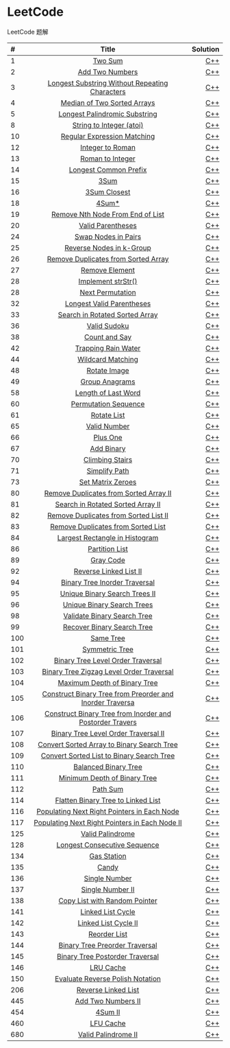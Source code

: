 # LeetCode
LeetCode 题解


| #    | Title                                                                                                                                                           | Solution                                                                                                                                          |
| :--- | :--------------------------------------:                                                                                                                        | ---------------------------------------:                                                                                                          |
| 1    | [Two Sum](https://leetcode.com/problems/two-sum/description/)                                                                                                   | [C++](https://github.com/starFalll/LeetCode/blob/master/algorithms/1.Two%20Sum.md)                                                                |
| 2    | [Add Two Numbers](https://leetcode.com/problems/add-two-numbers/description/)                                                                                   | [C++](https://github.com/starFalll/LeetCode/blob/master/algorithms/2.Add%20Two%20Numbers.md)                                                      |
| 3    | [Longest Substring Without Repeating Characters](https://leetcode.com/problems/longest-substring-without-repeating-characters/description/)                     | [C++](https://github.com/starFalll/LeetCode/blob/master/algorithms/3.Longest%20Substring%20Without%20Repeating%20Characters.md)                   |
| 4    | [Median of Two Sorted Arrays](https://leetcode.com/problems/median-of-two-sorted-arrays/description/)                                                           | [C++](https://github.com/starFalll/LeetCode/blob/master/algorithms/4.Median%20of%20Two%20Sorted%20Arrays.md)                                      |
| 5    | [Longest Palindromic Substring](https://leetcode.com/problems/longest-palindromic-substring/description/)                                                       | [C++](https://github.com/starFalll/LeetCode/blob/master/algorithms/5.Longest%20Palindromic%20Substring.md)                                        |
| 8    | [String to Integer (atoi)](https://leetcode.com/problems/string-to-integer-atoi/description/)                                                                   | [C++](https://github.com/starFalll/LeetCode/blob/master/algorithms/8.String%20to%20Integer%20(atoi).md)                                           |
| 10   | [Regular Expression Matching](https://leetcode.com/problems/regular-expression-matching/description/)                                                           | [C++](https://github.com/starFalll/LeetCode/blob/master/algorithms/10.Regular%20Expression%20Matching.md)                                         |
| 12   | [Integer to Roman](https://leetcode.com/problems/integer-to-roman/description/)                                                                                 | [C++](https://github.com/starFalll/LeetCode/blob/master/algorithms/12.Integer%20to%20Roman.md)                                                    |
| 13   | [Roman to Integer](https://leetcode.com/problems/roman-to-integer/description/)                                                                                 | [C++](https://github.com/starFalll/LeetCode/blob/master/algorithms/13.Roman%20to%20Integer.md)                                                    |
| 14   | [Longest Common Prefix](https://leetcode.com/problems/longest-common-prefix/description/)                                                                       | [C++](https://github.com/starFalll/LeetCode/blob/master/algorithms/14.Longest%20Common%20Prefix.md)                                               |
| 15   | [3Sum](https://leetcode.com/problems/3sum/description/)                                                                                                         | [C++](https://github.com/starFalll/LeetCode/blob/master/algorithms/15.3Sum.md)                                                                    |
| 16   | [3Sum Closest](https://leetcode.com/problems/3sum-closest/description/)                                                                                         | [C++](https://github.com/starFalll/LeetCode/blob/master/algorithms/16.3Sum%20Closest.md)                                                          |
| 18   | [4Sum*](https://leetcode.com/problems/4sum*/description/)                                                                                                       | [C++](https://github.com/starFalll/LeetCode/blob/master/algorithms/18.4Sum*.md)                                                                   |
| 19   | [Remove Nth Node From End of List](https://leetcode.com/problems/remove-nth-node-from-end-of-list/description/)                                                 | [C++](https://github.com/starFalll/LeetCode/blob/master/algorithms/19.Remove%20Nth%20Node%20From%20End%20of%20List.md)                            |
| 20   | [Valid Parentheses](https://leetcode.com/problems/valid-parentheses/description/)                                                                               | [C++](https://github.com/starFalll/LeetCode/blob/master/algorithms/20.Valid%20Parentheses.md)                                                     |
| 24   | [Swap Nodes in Pairs](https://leetcode.com/problems/swap-nodes-in-pairs/description/)                                                                           | [C++](https://github.com/starFalll/LeetCode/blob/master/algorithms/24.Swap%20Nodes%20in%20Pairs.md)                                               |
| 25   | [Reverse Nodes in k-Group](https://leetcode.com/problems/reverse-nodes-in-k-group/description/)                                                                 | [C++](https://github.com/starFalll/LeetCode/blob/master/algorithms/25.Reverse%20Nodes%20in%20k-Group.md)                                          |
| 26   | [Remove Duplicates from Sorted Array](https://leetcode.com/problems/remove-duplicates-from-sorted-array/description/)                                           | [C++](https://github.com/starFalll/LeetCode/blob/master/algorithms/26.Remove%20Duplicates%20from%20Sorted%20Array.md)                             |
| 27   | [Remove Element](https://leetcode.com/problems/remove-element/description/)                                                                                     | [C++](https://github.com/starFalll/LeetCode/blob/master/algorithms/27.Remove%20Element.md)                                                        |
| 28   | [Implement strStr()](https://leetcode.com/problems/implement-strstr/description/)                                                                               | [C++](https://github.com/starFalll/LeetCode/blob/master/algorithms/28.Implement%20strStr().md)                                                    |
| 28   | [Next Permutation](https://leetcode.com/problems/next-permutation/description/)                                                                                 | [C++](https://github.com/starFalll/LeetCode/blob/master/algorithms/28.Next%20Permutation.md)                                                      |
| 32   | [Longest Valid Parentheses](https://leetcode.com/problems/longest-valid-parentheses/description/)                                                               | [C++](https://github.com/starFalll/LeetCode/blob/master/algorithms/32.Longest%20Valid%20Parentheses.md)                                           |
| 33   | [Search in Rotated Sorted Array](https://leetcode.com/problems/search-in-rotated-sorted-array/description/)                                                     | [C++](https://github.com/starFalll/LeetCode/blob/master/algorithms/33.Search%20in%20Rotated%20Sorted%20Array.md)                                  |
| 36   | [Valid Sudoku](https://leetcode.com/problems/valid-sudoku/description/)                                                                                         | [C++](https://github.com/starFalll/LeetCode/blob/master/algorithms/36.Valid%20Sudoku.md)                                                          |
| 38   | [Count and Say](https://leetcode.com/problems/count-and-say/description/)                                                                                       | [C++](https://github.com/starFalll/LeetCode/blob/master/algorithms/38.Count%20and%20Say.md)                                                       |
| 42   | [Trapping Rain Water](https://leetcode.com/problems/trapping-rain-water/description/)                                                                           | [C++](https://github.com/starFalll/LeetCode/blob/master/algorithms/42.Trapping%20Rain%20Water.md)                                                 |
| 44   | [Wildcard Matching](https://leetcode.com/problems/wildcard-matching/description/)                                                                               | [C++](https://github.com/starFalll/LeetCode/blob/master/algorithms/44.Wildcard%20Matching.md)                                                     |
| 48   | [Rotate Image](https://leetcode.com/problems/rotate-image/description/)                                                                                         | [C++](https://github.com/starFalll/LeetCode/blob/master/algorithms/48.Rotate%20Image.md)                                                          |
| 49   | [Group Anagrams](https://leetcode.com/problems/group-anagrams/description/)                                                                                     | [C++](https://github.com/starFalll/LeetCode/blob/master/algorithms/49.Group%20Anagrams.md)                                                        |
| 58   | [Length of Last Word](https://leetcode.com/problems/length-of-last-word/description/)                                                                           | [C++](https://github.com/starFalll/LeetCode/blob/master/algorithms/58.Length%20of%20Last%20Word.md)                                               |
| 60   | [Permutation Sequence](https://leetcode.com/problems/permutation-sequence/description/)                                                                         | [C++](https://github.com/starFalll/LeetCode/blob/master/algorithms/60.Permutation%20Sequence.md)                                                  |
| 61   | [Rotate List](https://leetcode.com/problems/rotate-list/description/)                                                                                           | [C++](https://github.com/starFalll/LeetCode/blob/master/algorithms/61.Rotate%20List.md)                                                           |
| 65   | [Valid Number](https://leetcode.com/problems/valid-number/description/)                                                                                         | [C++](https://github.com/starFalll/LeetCode/blob/master/algorithms/65.Valid%20Number.md)                                                          |
| 66   | [Plus One](https://leetcode.com/problems/plus-one/description/)                                                                                                 | [C++](https://github.com/starFalll/LeetCode/blob/master/algorithms/66.Plus%20One.md)                                                              |
| 67   | [Add Binary](https://leetcode.com/problems/add-binary/description/)                                                                                             | [C++](https://github.com/starFalll/LeetCode/blob/master/algorithms/67.Add%20Binary.md)                                                            |
| 70   | [Climbing Stairs](https://leetcode.com/problems/climbing-stairs/description/)                                                                                   | [C++](https://github.com/starFalll/LeetCode/blob/master/algorithms/70.Climbing%20Stairs.md)                                                       |
| 71   | [Simplify Path](https://leetcode.com/problems/simplify-path/description/)                                                                                       | [C++](https://github.com/starFalll/LeetCode/blob/master/algorithms/71.Simplify%20Path.md)                                                         |
| 73   | [Set Matrix Zeroes](https://leetcode.com/problems/set-matrix-zeroes/description/)                                                                               | [C++](https://github.com/starFalll/LeetCode/blob/master/algorithms/73.Set%20Matrix%20Zeroes.md)                                                   |
| 80   | [Remove Duplicates from Sorted Array II](https://leetcode.com/problems/remove-duplicates-from-sorted-array-ii/description/)                                     | [C++](https://github.com/starFalll/LeetCode/blob/master/algorithms/80.Remove%20Duplicates%20from%20Sorted%20Array%20II.md)                        |
| 81   | [Search in Rotated Sorted Array II](https://leetcode.com/problems/search-in-rotated-sorted-array-ii/description/)                                               | [C++](https://github.com/starFalll/LeetCode/blob/master/algorithms/81.Search%20in%20Rotated%20Sorted%20Array%20II.md)                             |
| 82   | [Remove Duplicates from Sorted List II](https://leetcode.com/problems/remove-duplicates-from-sorted-list-ii/description/)                                       | [C++](https://github.com/starFalll/LeetCode/blob/master/algorithms/82.Remove%20Duplicates%20from%20Sorted%20List%20II.md)                         |
| 83   | [Remove Duplicates from Sorted List](https://leetcode.com/problems/remove-duplicates-from-sorted-list/description/)                                             | [C++](https://github.com/starFalll/LeetCode/blob/master/algorithms/83.Remove%20Duplicates%20from%20Sorted%20List.md)                              |
| 84   | [Largest Rectangle in Histogram](https://leetcode.com/problems/largest-rectangle-in-histogram/description/)                                                     | [C++](https://github.com/starFalll/LeetCode/blob/master/algorithms/84.Largest%20Rectangle%20in%20Histogram.md)                                    |
| 86   | [Partition List](https://leetcode.com/problems/partition-list/description/)                                                                                     | [C++](https://github.com/starFalll/LeetCode/blob/master/algorithms/86.Partition%20List.md)                                                        |
| 89   | [Gray Code](https://leetcode.com/problems/gray-code/description/)                                                                                               | [C++](https://github.com/starFalll/LeetCode/blob/master/algorithms/89.Gray%20Code.md)                                                             |
| 92   | [Reverse Linked List II](https://leetcode.com/problems/reverse-linked-list-ii/description/)                                                                     | [C++](https://github.com/starFalll/LeetCode/blob/master/algorithms/92.Reverse%20Linked%20List%20II.md)                                            |
| 94   | [Binary Tree Inorder Traversal](https://leetcode.com/problems/binary-tree-inorder-traversal/description/)                                                       | [C++](https://github.com/starFalll/LeetCode/blob/master/algorithms/94.Binary%20Tree%20Inorder%20Traversal.md)                                     |
| 95   | [Unique Binary Search Trees II](https://leetcode.com/problems/unique-binary-search-trees-ii/description/)                                                       | [C++](https://github.com/starFalll/LeetCode/blob/master/algorithms/95.Unique%20Binary%20Search%20Trees%20II.md)                                   |
| 96   | [Unique Binary Search Trees](https://leetcode.com/problems/unique-binary-search-trees/description/)                                                             | [C++](https://github.com/starFalll/LeetCode/blob/master/algorithms/96.Unique%20Binary%20Search%20Trees.md)                                        |
| 98   | [Validate Binary Search Tree](https://leetcode.com/problems/validate-binary-search-tree/description/)                                                           | [C++](https://github.com/starFalll/LeetCode/blob/master/algorithms/98.Validate%20Binary%20Search%20Tree.md)                                       |
| 99   | [Recover Binary Search Tree](https://leetcode.com/problems/recover-binary-search-tree/description/)                                                             | [C++](https://github.com/starFalll/LeetCode/blob/master/algorithms/99.Recover%20Binary%20Search%20Tree.md)                                        |
| 100  | [Same Tree](https://leetcode.com/problems/same-tree/description/)                                                                                               | [C++](https://github.com/starFalll/LeetCode/blob/master/algorithms/100.Same%20Tree.md)                                                            |
| 101  | [Symmetric Tree](https://leetcode.com/problems/symmetric-tree/description/)                                                                                     | [C++](https://github.com/starFalll/LeetCode/blob/master/algorithms/101.Symmetric%20Tree.md)                                                       |
| 102  | [Binary Tree Level Order Traversal](https://leetcode.com/problems/binary-tree-level-order-traversal/description/)                                               | [C++](https://github.com/starFalll/LeetCode/blob/master/algorithms/102.Binary%20Tree%20Level%20Order%20Traversal.md)                              |
| 103  | [Binary Tree Zigzag Level Order Traversal](https://leetcode.com/problems/binary-tree-zigzag-level-order-traversal/description/)                                 | [C++](https://github.com/starFalll/LeetCode/blob/master/algorithms/103.Binary%20Tree%20Zigzag%20Level%20Order%20Traversal.md)                     |
| 104  | [Maximum Depth of Binary Tree](https://leetcode.com/problems/maximum-depth-of-binary-tree/description/)                                                         | [C++](https://github.com/starFalll/LeetCode/blob/master/algorithms/104.Maximum%20Depth%20of%20Binary%20Tree.md)                                   |
| 105  | [Construct Binary Tree from Preorder and Inorder Traversa](https://leetcode.com/problems/construct-binary-tree-from-preorder-and-inorder-traversa/description/) | [C++](https://github.com/starFalll/LeetCode/blob/master/algorithms/105.Construct%20Binary%20Tree%20from%20Preorder%20and%20Inorder%20Traversa.md) |
| 106  | [Construct Binary Tree from Inorder and Postorder Travers](https://leetcode.com/problems/construct-binary-tree-from-inorder-and-postorder-travers/description/) | [C++](https://github.com/starFalll/LeetCode/blob/master/algorithms/106.Construct%20Binary%20Tree%20from%20Inorder%20and%20Postorder%20Travers.md) |
| 107  | [Binary Tree Level Order Traversal II](https://leetcode.com/problems/binary-tree-level-order-traversal-ii/description/)                                         | [C++](https://github.com/starFalll/LeetCode/blob/master/algorithms/107.Binary%20Tree%20Level%20Order%20Traversal%20II.md)                         |
| 108  | [Convert Sorted Array to Binary Search Tree](https://leetcode.com/problems/convert-sorted-array-to-binary-search-tree/description/)                             | [C++](https://github.com/starFalll/LeetCode/blob/master/algorithms/108.Convert%20Sorted%20Array%20to%20Binary%20Search%20Tree.md)                 |
| 109  | [Convert Sorted List to Binary Search Tree](https://leetcode.com/problems/convert-sorted-list-to-binary-search-tree/description/)                               | [C++](https://github.com/starFalll/LeetCode/blob/master/algorithms/109.Convert%20Sorted%20List%20to%20Binary%20Search%20Tree.md)                  |
| 110  | [Balanced Binary Tree](https://leetcode.com/problems/balanced-binary-tree/description/)                                                                         | [C++](https://github.com/starFalll/LeetCode/blob/master/algorithms/110.Balanced%20Binary%20Tree.md)                                               |
| 111  | [Minimum Depth of Binary Tree](https://leetcode.com/problems/minimum-depth-of-binary-tree/description/)                                                         | [C++](https://github.com/starFalll/LeetCode/blob/master/algorithms/111.Minium%20Depth%20of%20Binary%20Tree.md)                                   |
|112|[Path Sum](https://leetcode.com/problems/path-sum/description/)|[C++](https://github.com/starFalll/LeetCode/blob/master/algorithms/112.Path%20Sum.md)|
| 114  | [Flatten Binary Tree to Linked List](https://leetcode.com/problems/flatten-binary-tree-to-linked-list/description/)                                             | [C++](https://github.com/starFalll/LeetCode/blob/master/algorithms/114.Flatten%20Binary%20Tree%20to%20Linked%20List.md)                           |
| 116  | [Populating Next Right Pointers in Each Node](https://leetcode.com/problems/populating-next-right-pointers-in-each-node/description/)                           | [C++](https://github.com/starFalll/LeetCode/blob/master/algorithms/116.Populating%20Next%20Right%20Pointers%20in%20Each%20Node.md)                |
| 117  | [Populating Next Right Pointers in Each Node II](https://leetcode.com/problems/populating-next-right-pointers-in-each-node-ii/description/)                     | [C++](https://github.com/starFalll/LeetCode/blob/master/algorithms/117.Populating%20Next%20Right%20Pointers%20in%20Each%20Node%20II.md)           |
| 125  | [Valid Palindrome](https://leetcode.com/problems/valid-palindrome/description/)                                                                                 | [C++](https://github.com/starFalll/LeetCode/blob/master/algorithms/125.Valid%20Palindrome.md)                                                     |
| 128  | [Longest Consecutive Sequence](https://leetcode.com/problems/longest-consecutive-sequence/description/)                                                         | [C++](https://github.com/starFalll/LeetCode/blob/master/algorithms/128.Longest%20Consecutive%20Sequence.md)                                       |
| 134  | [Gas Station](https://leetcode.com/problems/gas-station/description/)                                                                                           | [C++](https://github.com/starFalll/LeetCode/blob/master/algorithms/134.Gas%20Station.md)                                                          |
| 135  | [Candy](https://leetcode.com/problems/candy/description/)                                                                                                       | [C++](https://github.com/starFalll/LeetCode/blob/master/algorithms/135.Candy.md)                                                                  |
| 136  | [Single Number](https://leetcode.com/problems/single-number/description/)                                                                                       | [C++](https://github.com/starFalll/LeetCode/blob/master/algorithms/136.Single%20Number.md)                                                        |
| 137  | [Single Number II](https://leetcode.com/problems/single-number-ii/description/)                                                                                 | [C++](https://github.com/starFalll/LeetCode/blob/master/algorithms/137.Single%20Number%20II.md)                                                   |
| 138  | [Copy List with Random Pointer](https://leetcode.com/problems/copy-list-with-random-pointer/description/)                                                       | [C++](https://github.com/starFalll/LeetCode/blob/master/algorithms/138.Copy%20List%20with%20Random%20Pointer.md)                                  |
| 141  | [Linked List Cycle](https://leetcode.com/problems/linked-list-cycle/description/)                                                                               | [C++](https://github.com/starFalll/LeetCode/blob/master/algorithms/141.Linked%20List%20Cycle.md)                                                  |
| 142  | [Linked List Cycle II](https://leetcode.com/problems/linked-list-cycle-ii/description/)                                                                         | [C++](https://github.com/starFalll/LeetCode/blob/master/algorithms/142.Linked%20List%20Cycle%20II.md)                                             |
| 143  | [Reorder List](https://leetcode.com/problems/reorder-list/description/)                                                                                         | [C++](https://github.com/starFalll/LeetCode/blob/master/algorithms/143.Reorder%20List.md)                                                         |
| 144  | [ Binary Tree Preorder Traversal](https://leetcode.com/problems/-binary-tree-preorder-traversal/description/)                                                   | [C++](https://github.com/starFalll/LeetCode/blob/master/algorithms/144.%20Binary%20Tree%20Preorder%20Traversal.md)                                |
| 145  | [Binary Tree Postorder Traversal](https://leetcode.com/problems/binary-tree-postorder-traversal/description/)                                                   | [C++](https://github.com/starFalll/LeetCode/blob/master/algorithms/145.Binary%20Tree%20Postorder%20Traversal.md)                                  |
| 146  | [LRU Cache](https://leetcode.com/problems/lru-cache/description/)                                                                                               | [C++](https://github.com/starFalll/LeetCode/blob/master/algorithms/146.LRU%20Cache.md)                                                            |
| 150  | [Evaluate Reverse Polish Notation](https://leetcode.com/problems/evaluate-reverse-polish-notation/description/)                                                 | [C++](https://github.com/starFalll/LeetCode/blob/master/algorithms/150.Evaluate%20Reverse%20Polish%20Notation.md)                                 |
| 206  | [Reverse Linked List](https://leetcode.com/problems/reverse-linked-list/description/)                                                                           | [C++](https://github.com/starFalll/LeetCode/blob/master/algorithms/206.Reverse%20Linked%20List.md)                                                |
| 445  | [Add Two Numbers II](https://leetcode.com/problems/add-two-numbers-ii/description/)                                                                             | [C++](https://github.com/starFalll/LeetCode/blob/master/algorithms/445.Add%20Two%20Numbers%20II.md)                                               |
| 454  | [4Sum II](https://leetcode.com/problems/4sum-ii/description/)                                                                                                   | [C++](https://github.com/starFalll/LeetCode/blob/master/algorithms/454.4Sum%20II.md)                                                              |
| 460  | [LFU Cache](https://leetcode.com/problems/lfu-cache/description/)                                                                                               | [C++](https://github.com/starFalll/LeetCode/blob/master/algorithms/460.LFU%20Cache.md)                                                            |
| 680  | [Valid Palindrome II](https://leetcode.com/problems/valid-palindrome-ii/description/)                                                                           | [C++](https://github.com/starFalll/LeetCode/blob/master/algorithms/680.Valid%20Palindrome%20II.md)                                                |
